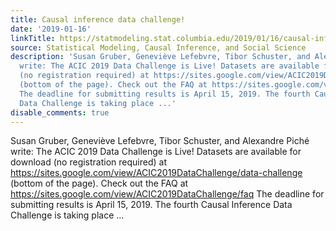 ```yaml
---
title: Causal inference data challenge!
date: '2019-01-16'
linkTitle: https://statmodeling.stat.columbia.edu/2019/01/16/causal-inference-data-challenge/
source: Statistical Modeling, Causal Inference, and Social Science
description: 'Susan Gruber, Geneviève Lefebvre, Tibor Schuster, and Alexandre Piché
  write: The ACIC 2019 Data Challenge is Live! Datasets are available for download
  (no registration required) at https://sites.google.com/view/ACIC2019DataChallenge/data-challenge
  (bottom of the page). Check out the FAQ at https://sites.google.com/view/ACIC2019DataChallenge/faq
  The deadline for submitting results is April 15, 2019. The fourth Causal Inference
  Data Challenge is taking place ...'
disable_comments: true
---
```

Susan Gruber, Geneviève Lefebvre, Tibor Schuster, and Alexandre Piché write: The ACIC 2019 Data Challenge is Live! Datasets are available for download (no registration required) at https://sites.google.com/view/ACIC2019DataChallenge/data-challenge (bottom of the page). Check out the FAQ at https://sites.google.com/view/ACIC2019DataChallenge/faq The deadline for submitting results is April 15, 2019. The fourth Causal Inference Data Challenge is taking place ...